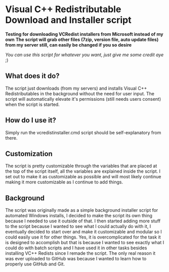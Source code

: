 # Visual C++ Redistributable Download and Installer script

**Testing for downloading VCRedist installers from Microsoft instead of my own**
**The script will grab other files (7zip, version file, auto update files) from my server still, can easily be changed if you so desire**

*You can use this script for whatever you want, just give me some credit aye* ;)

## What does it do?

The script just downloads (from my servers) and installs Visual C++ Redistributables in the background without the need for user input. The script will automatically elevate it's permissions (still needs users consent) when the script is started.

## How do I use it?

Simply run the vcredistinstaller.cmd script should be self-explanatory from there.

## Customization

The script is pretty customizable through the variables that are placed at the top of the script itself, all the variables are explained inside the script. I set out to make it as customizable as possible and will most likely continue making it more customizable as I continue to add things.

## Background

The script was originally made as a simple background installer script for automated Windows installs, I decided to make the script its own thing because I needed to use it outside of that. I then started adding more stuff to the script because I wanted to see what I could actually do with it, I eventually decided to start over and make it customizable and modular so I could easily use it for other things. Yes, it is overcomplicated for the task it is designed to accomplish but that is because I wanted to see exactly what I could do with batch scripts and I have used it in other tasks besides installing VC++ Redists since I remade the script. The only real reason it was ever uploaded to GitHub was because I wanted to learn how to properly use GitHub and Git.